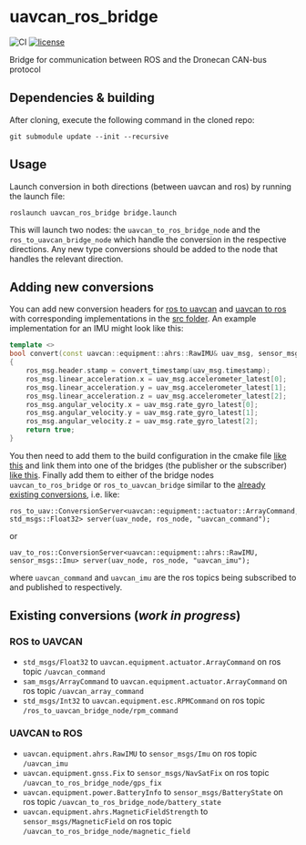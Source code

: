 uavcan_ros_bridge
=================
![CI](https://github.com/smarc-project/uavcan_ros_bridge/workflows/CI/badge.svg?branch=noetic-devel) [![license](https://img.shields.io/badge/License-BSD%203--Clause-blue.svg)](https://opensource.org/licenses/BSD-3-Clause)

Bridge for communication between ROS and the Dronecan CAN-bus protocol

## Dependencies & building

After cloning, execute the following command in the cloned repo:
```
git submodule update --init --recursive
```


## Usage

Launch conversion in both directions (between uavcan and ros) by running the launch file:
```
roslaunch uavcan_ros_bridge bridge.launch
```
This will launch two nodes: the `uavcan_to_ros_bridge_node` and the `ros_to_uavcan_bridge_node`
which handle the conversion in the respective directions. Any new type conversions should
be added to the node that handles the relevant direction.

## Adding new conversions

You can add new conversion headers for [ros to uavcan](https://gitr.sys.kth.se/smarc-project/sam_drivers/tree/master/uavcan_ros_bridge/include/uavcan_ros_bridge/ros_to_uav)
and [uavcan to ros](https://gitr.sys.kth.se/smarc-project/sam_drivers/tree/master/uavcan_ros_bridge/include/uavcan_ros_bridge/uav_to_ros)
with corresponding implementations in the [src folder](https://gitr.sys.kth.se/smarc-project/sam_drivers/tree/master/uavcan_ros_bridge/src). An example implementation for an IMU might look like this:
```cpp
template <>
bool convert(const uavcan::equipment::ahrs::RawIMU& uav_msg, sensor_msgs::Imu& ros_msg)
{
    ros_msg.header.stamp = convert_timestamp(uav_msg.timestamp);
    ros_msg.linear_acceleration.x = uav_msg.accelerometer_latest[0];
    ros_msg.linear_acceleration.y = uav_msg.accelerometer_latest[1];
    ros_msg.linear_acceleration.z = uav_msg.accelerometer_latest[2];
    ros_msg.angular_velocity.x = uav_msg.rate_gyro_latest[0];
    ros_msg.angular_velocity.y = uav_msg.rate_gyro_latest[1];
    ros_msg.angular_velocity.z = uav_msg.rate_gyro_latest[2];
    return true;
}
```
You then need to add them to the build configuration in the cmake file [like this](https://gitr.sys.kth.se/smarc-project/sam_drivers/blob/master/uavcan_ros_bridge/CMakeLists.txt#L133)
and link them into one of the bridges (the publisher or the subscriber) [like this](https://gitr.sys.kth.se/smarc-project/sam_drivers/blob/master/uavcan_ros_bridge/CMakeLists.txt#L181).
Finally add them to either of the bridge nodes `uavcan_to_ros_bridge` or `ros_to_uavcan_bridge` similar to the
[already existing conversions](https://gitr.sys.kth.se/smarc-project/sam_drivers/blob/master/uavcan_ros_bridge/src/ros_to_uavcan_bridge.cpp#L46),
i.e. like:
```
ros_to_uav::ConversionServer<uavcan::equipment::actuator::ArrayCommand, std_msgs::Float32> server(uav_node, ros_node, "uavcan_command");
```
or
```
uav_to_ros::ConversionServer<uavcan::equipment::ahrs::RawIMU, sensor_msgs::Imu> server(uav_node, ros_node, "uavcan_imu");
```
where `uavcan_command` and `uavcan_imu` are the ros topics being subscribed to and published to respectively.

## Existing conversions (*work in progress*)

### ROS to UAVCAN
* `std_msgs/Float32` to `uavcan.equipment.actuator.ArrayCommand` on ros topic `/uavcan_command`
* `sam_msgs/ArrayCommand` to `uavcan.equipment.actuator.ArrayCommand` on ros topic `/uavcan_array_command`
* `std_msgs/Int32` to `uavcan.equipment.esc.RPMCommand` on ros topic `/ros_to_uavcan_bridge_node/rpm_command`


### UAVCAN to ROS
* `uavcan.equipment.ahrs.RawIMU` to `sensor_msgs/Imu` on ros topic `/uavcan_imu`
* `uavcan.equipment.gnss.Fix` to `sensor_msgs/NavSatFix` on ros topic `/uavcan_to_ros_bridge_node/gps_fix`
* `uavcan.equipment.power.BatteryInfo` to `sensor_msgs/BatteryState` on ros topic `/uavcan_to_ros_bridge_node/battery_state`
* `uavcan.equipment.ahrs.MagneticFieldStrength` to `sensor_msgs/MagneticField` on ros topic `/uavcan_to_ros_bridge_node/magnetic_field`
